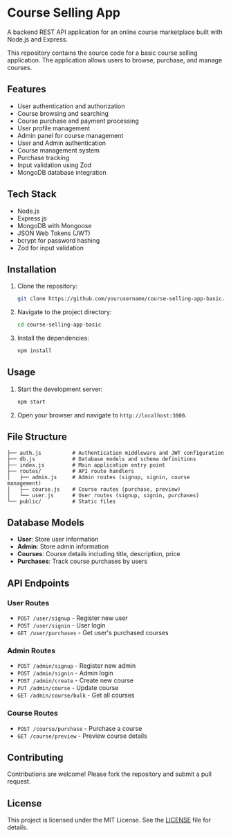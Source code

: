 # Course Selling App

A backend REST API application for an online course marketplace built with Node.js and Express.

This repository contains the source code for a basic course selling application. The application allows users to browse, purchase, and manage courses.

## Features

- User authentication and authorization
- Course browsing and searching
- Course purchase and payment processing
- User profile management
- Admin panel for course management
- User and Admin authentication
- Course management system
- Purchase tracking
- Input validation using Zod
- MongoDB database integration

## Tech Stack

- Node.js
- Express.js
- MongoDB with Mongoose
- JSON Web Tokens (JWT)
- bcrypt for password hashing
- Zod for input validation

## Installation

1. Clone the repository:
    ```bash
    git clone https://github.com/yourusername/course-selling-app-basic.git
    ```
2. Navigate to the project directory:
    ```bash
    cd course-selling-app-basic
    ```
3. Install the dependencies:
    ```bash
    npm install
    ```

## Usage

1. Start the development server:
    ```bash
    npm start
    ```
2. Open your browser and navigate to `http://localhost:3000`.

## File Structure

```
├── auth.js          # Authentication middleware and JWT configuration
├── db.js            # Database models and schema definitions
├── index.js         # Main application entry point
├── routes/          # API route handlers
│   ├── admin.js     # Admin routes (signup, signin, course management)
│   ├── course.js    # Course routes (purchase, preview)
│   └── user.js      # User routes (signup, signin, purchases)
└── public/          # Static files 
```

## Database Models

- **User**: Store user information
- **Admin**: Store admin information
- **Courses**: Course details including title, description, price
- **Purchases**: Track course purchases by users

## API Endpoints

### User Routes
- `POST /user/signup` - Register new user
- `POST /user/signin` - User login
- `GET /user/purchases` - Get user's purchased courses

### Admin Routes
- `POST /admin/signup` - Register new admin
- `POST /admin/signin` - Admin login
- `POST /admin/create` - Create new course
- `PUT /admin/course` - Update course
- `GET /admin/course/bulk` - Get all courses

### Course Routes
- `POST /course/purchase` - Purchase a course
- `GET /course/preview` - Preview course details

## Contributing

Contributions are welcome! Please fork the repository and submit a pull request.

## License

This project is licensed under the MIT License. See the [LICENSE](LICENSE) file for details.
